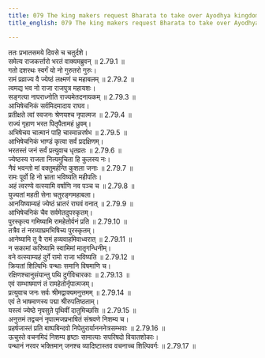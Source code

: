 ```yaml
---
title: 079 The king makers request Bharata to take over Ayodhya kingdom
title_english: 079 The king makers request Bharata to take over Ayodhya kingdom

---
```

<div class="audioEmbed"  caption="श्रीराम-हरिसीताराममूर्ति-घनपाठिभ्यां वचनम्" src="https://archive.org/download/Ramayana-recitation-Sriram-harisItArAmamUrti-Ghanapaati-v2/Kanda_2/Kanda_2_AYK-079-Bharatham_Prathi_Mantri_Mantrana.mp3"></div>

ततः प्रभातसमये दिवसे च चतुर्दशे।  
समेत्य राजकर्त्तारो भरतं वाक्यमब्रुवन् ॥ 2.79.1 ॥   
गतो दशरथः स्वर्गं यो नो गुरुतरो गुरुः।  
रामं प्रव्राज्य वै ज्येष्ठं लक्ष्मणं च महाबलम् ॥ 2.79.2 ॥   
त्वमद्य भव नो राजा राजपुत्र महायशः।  
सङ्गत्या नापराध्नोति राज्यमेतदनायकम् ॥ 2.79.3 ॥   
आभिषेचनिकं सर्वमिदमादाय राघव।  
प्रतीक्षते त्वां स्वजनः श्रेणयश्च नृपात्मज ॥ 2.79.4 ॥   
राज्यं गृहाण भरत पितृपैतामहं ध्रुवम्।  
अभिषेचय चात्मानं पाहि चास्मान्नरर्षभ ॥ 2.79.5 ॥   
आभिषेचनिकं भाण्डं कृत्वा सर्वं प्रदक्षिणम्।  
भरतस्तं जनं सर्वं प्रत्युवाच धृतव्रतः ॥ 2.79.6 ॥   
ज्येष्ठस्य राजता नित्यमुचिता हि कुलस्य नः।  
नैवं भवन्तो मां वक्तुमर्हन्ति कुशला जनाः ॥ 2.79.7 ॥   
रामः पूर्वो हि नो भ्राता भविष्यति महीपतिः।  
अहं त्वरण्ये वत्स्यामि वर्षाणि नव पञ्च च ॥ 2.79.8 ॥   
युज्यतां महती सेना चतुरङ्गमहाबला।  
आनयिष्याम्यहं ज्येष्ठं भ्रातरं राघवं वनात् ॥ 2.79.9 ॥   
आभिषेचनिकं चैव सर्वमेतदुपस्कृतम्।  
पुरस्कृत्य गमिष्यामि रामहेतोर्वनं प्रति ॥ 2.79.10 ॥   
तत्रैव तं नरव्याघ्रमभिषिच्य पुरस्कृतम्।  
आनेष्यामि तु वै रामं हव्यवाहमिवाध्वरात् ॥ 2.79.11 ॥   
न सकामां करिष्यामि स्वामिमां मातृगन्धिनीम्।  
वने वत्स्याम्यहं दुर्गे रामो राजा भविष्यति ॥ 2.79.12 ॥   
क्रियतां शिल्पिभिः पन्थाः समानि विषमाणि च।  
रक्षिणश्चानुसंयान्तु पथि दुर्गविचारकाः ॥ 2.79.13 ॥   
एवं सम्भाषमाणं तं रामहेतोर्नृपात्मजम्।  
प्रत्युवाच जनः सर्वः श्रीमद्वाक्यमनुत्तमम् ॥ 2.79.14 ॥   
एवं ते भाषमाणस्य पद्मा श्रीरुपतिष्ठताम्।  
यस्त्वं ज्येष्ठे नृपसुते पृथिवीं दातुमिच्छसि ॥ 2.79.15 ॥   
अनुत्तमं तद्वचनं नृपात्मजप्रभाषितं संश्रवणे निशम्य च।  
प्रहर्षजास्तं प्रति बाष्पबिन्दवो निपेतुरार्यानननेत्रसम्भवाः ॥ 2.79.16 ॥   
ऊचुस्ते वचनमिदं निशम्य हृष्टाः सामात्याः सपरिषदो वियातशोकाः।  
पन्थानं नरवर भक्तिमान् जनश्च व्यादिष्टास्तव वचनाच्च शिल्पिवर्गः ॥ 2.79.17 ॥   